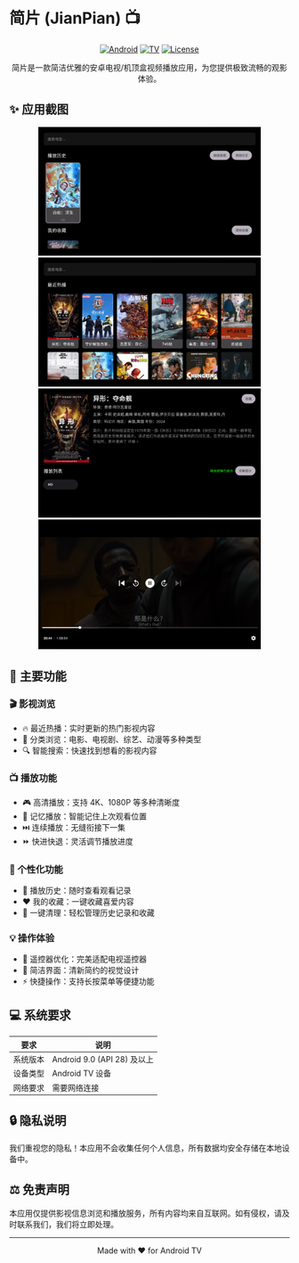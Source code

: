 # 简片 (JianPian) 📺

<div align="center">

[![Android](https://img.shields.io/badge/Platform-Android%209.0+-brightgreen.svg)](https://www.android.com)
[![TV](https://img.shields.io/badge/For-Android%20TV-blue.svg)](https://www.android.com/tv/)
[![License](https://img.shields.io/badge/License-Apache%202.0-orange.svg)](LICENSE)

简片是一款简洁优雅的安卓电视/机顶盒视频播放应用，为您提供极致流畅的观影体验。

</div>

## ✨ 应用截图

<div align="center">
  <img src="images/img1.png" width="400" />
  <img src="images/img2.png" width="400" />
  <img src="images/img3.png" width="400" />
  <img src="images/img4.png" width="400" />
</div>

## 🚀 主要功能

### 🎬 影视浏览
- 🔥 最近热播：实时更新的热门影视内容
- 📂 分类浏览：电影、电视剧、综艺、动漫等多种类型
- 🔍 智能搜索：快速找到想看的影视内容

### 📺 播放功能
- 🎮 高清播放：支持 4K、1080P 等多种清晰度
- 💫 记忆播放：智能记住上次观看位置
- ⏭️ 连续播放：无缝衔接下一集
- ⏩ 快进快退：灵活调节播放进度

### 🌟 个性化功能
- 📝 播放历史：随时查看观看记录
- ❤️ 我的收藏：一键收藏喜爱内容
- 🧹 一键清理：轻松管理历史记录和收藏

### 💡 操作体验
- 🎯 遥控器优化：完美适配电视遥控器
- 🎨 简洁界面：清新简约的视觉设计
- ⚡ 快捷操作：支持长按菜单等便捷功能

## 💻 系统要求

| 要求 | 说明 |
|------|------|
| 系统版本 | Android 9.0 (API 28) 及以上 |
| 设备类型 | Android TV 设备 |
| 网络要求 | 需要网络连接 |

## 🔒 隐私说明
我们重视您的隐私！本应用不会收集任何个人信息，所有数据均安全存储在本地设备中。

## ⚖️ 免责声明
本应用仅提供影视信息浏览和播放服务，所有内容均来自互联网。如有侵权，请及时联系我们，我们将立即处理。

---

<div align="center">

Made with ❤️ for Android TV

</div> 